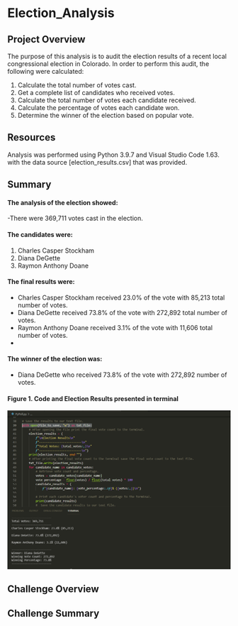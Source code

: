 # Election_Analysis

## Project Overview
The purpose of this analysis is to audit the election results of a recent local congressional election in Colorado.
In order to perform this audit, the following were calculated: 
1. Calculate the total number of votes cast.
2. Get a complete list of candidates who received votes.
3. Calculate the total number of votes each candidate received.
4. Calculate the percentage of votes each candidate won.
5. Determine the winner of the election based on popular vote.
## Resources
Analysis was performed using Python 3.9.7 and Visual Studio Code 1.63. with the data source [election_results.csv] that was provided.
## Summary
#### The analysis of the election showed:
-There were 369,711 votes cast in the election.

#### The candidates were:
   1. Charles Casper Stockham
   2. Diana DeGette 
   3. Raymon Anthony Doane
 
#### The final results were:
  - Charles Casper Stockham received 23.0% of the vote with 85,213 total number of votes.
  - Diana DeGette received 73.8% of the vote with 272,892 total number of votes.
  - Raymon Anthony Doane received 3.1% of the vote with 11,606 total number of votes.
  -
#### The winner of the election was:
  - Diana DeGette who received 73.8% of the vote with 272,892 number of votes.

#### Figure 1. Code and Election Results presented in terminal
![Election_results_code_terminal](Election_results_code_terminal.png)

## Challenge Overview

## Challenge Summary
